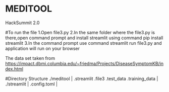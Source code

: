 # MEDITOOL
HackSummit 2.0

#To run the file 
1.Open file3.py
2.In the same folder where the file3.py is there,open command prompt and install streamlit using command
pip install streamlit
3.In the command prompt use command streamlit run file3.py and application will run on your browser

The data set taken from 
https://impact.dbmi.columbia.edu/~friedma/Projects/DiseaseSymptomKB/index.html


#Directory Structure
./meditool
|
  .streamlit
  .file3
  .test_data
  .training_data
  |
./streamlit
|
 .config.toml
 |
